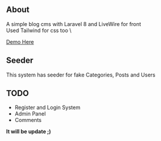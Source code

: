 ## About
A simple blog cms with Laravel 8 and LiveWire for front \
Used Tailwind for css too \

[Demo Here](http://demo.weirdoz.ir/blog-livewire/)
## Seeder
This system has seeder for fake Categories, Posts and Users

## TODO
- Register and Login System
- Admin Panel
- Comments

**It will be update ;)**
